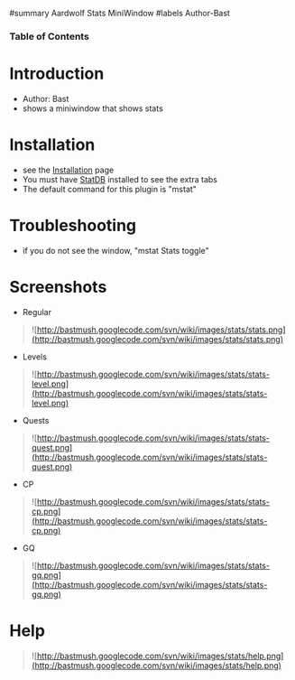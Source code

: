 ﻿#summary Aardwolf Stats MiniWindow
#labels Author-Bast

### Table of Contents ###


# Introduction #
  * Author: Bast
  * shows a miniwindow that shows stats

# Installation #
  * see the [Installation](Installation.md) page
  * You must have [StatDB](StatDB.md) installed to see the extra tabs
  * The default command for this plugin is "mstat"

# Troubleshooting #
  * if you do not see the window, "mstat Stats toggle"

# Screenshots #
  * Regular
> ![http://bastmush.googlecode.com/svn/wiki/images/stats/stats.png](http://bastmush.googlecode.com/svn/wiki/images/stats/stats.png)
  * Levels
> ![http://bastmush.googlecode.com/svn/wiki/images/stats/stats-level.png](http://bastmush.googlecode.com/svn/wiki/images/stats/stats-level.png)
  * Quests
> ![http://bastmush.googlecode.com/svn/wiki/images/stats/stats-quest.png](http://bastmush.googlecode.com/svn/wiki/images/stats/stats-quest.png)
  * CP
> ![http://bastmush.googlecode.com/svn/wiki/images/stats/stats-cp.png](http://bastmush.googlecode.com/svn/wiki/images/stats/stats-cp.png)
  * GQ
> ![http://bastmush.googlecode.com/svn/wiki/images/stats/stats-gq.png](http://bastmush.googlecode.com/svn/wiki/images/stats/stats-gq.png)

# Help #
> ![http://bastmush.googlecode.com/svn/wiki/images/stats/help.png](http://bastmush.googlecode.com/svn/wiki/images/stats/help.png)